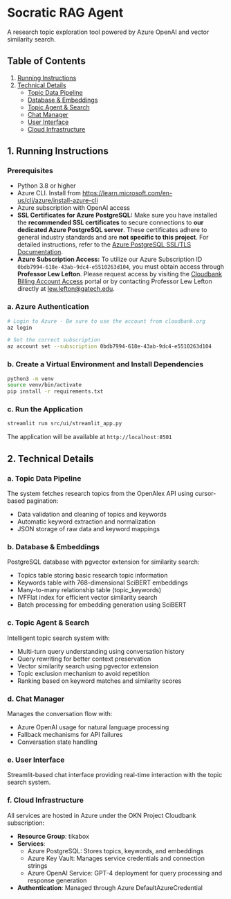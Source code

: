 # Socratic RAG Agent

A research topic exploration tool powered by Azure OpenAI and vector similarity search.

## Table of Contents
1. [Running Instructions](#running-instructions)
2. [Technical Details](#technical-details)
   - [Topic Data Pipeline](#a-topic-data-pipeline)
   - [Database & Embeddings](#b-database--embeddings)
   - [Topic Agent & Search](#c-topic-agent--search)
   - [Chat Manager](#d-chat-manager)
   - [User Interface](#e-user-interface)
   - [Cloud Infrastructure](#f-cloud-infrastructure)

## 1. Running Instructions

### Prerequisites
- Python 3.8 or higher
- Azure CLI.  Install from https://learn.microsoft.com/en-us/cli/azure/install-azure-cli
- Azure subscription with OpenAI access
- **SSL Certificates for Azure PostgreSQL:** Make sure you have installed the **recommended SSL certificates** to secure connections to **our dedicated Azure PostgreSQL server**. These certificates adhere to general industry standards and are **not specific to this project**. For detailed instructions, refer to the [Azure PostgreSQL SSL/TLS Documentation](https://learn.microsoft.com/en-us/azure/postgresql/flexible-server/concepts-networking-ssl-tls).
- **Azure Subscription Access:** To utilize our Azure Subscription ID `0bdb7994-618e-43ab-9dc4-e5510263d104`, you must obtain access through **Professor Lew Lefton**. Please request access by visiting the [Cloudbank Billing Account Access](https://www.cloudbank.org/billing-account-access) portal or by contacting Professor Lew Lefton directly at [lew.lefton@gatech.edu](mailto:lew.lefton@gatech.edu).

### a. Azure Authentication
```bash
# Login to Azure - Be sure to use the account from cloudbank.org
az login

# Set the correct subscription
az account set --subscription 0bdb7994-618e-43ab-9dc4-e5510263d104
```

### b. Create a Virtual Environment and Install Dependencies
```bash
python3 -m venv
source venv/bin/activate
pip install -r requirements.txt
```

### c. Run the Application
```bash
streamlit run src/ui/streamlit_app.py
```

The application will be available at `http://localhost:8501`

## 2. Technical Details

### a. Topic Data Pipeline
The system fetches research topics from the OpenAlex API using cursor-based pagination:
- Data validation and cleaning of topics and keywords
- Automatic keyword extraction and normalization
- JSON storage of raw data and keyword mappings

### b. Database & Embeddings
PostgreSQL database with pgvector extension for similarity search:
- Topics table storing basic research topic information
- Keywords table with 768-dimensional SciBERT embeddings
- Many-to-many relationship table (topic_keywords)
- IVFFlat index for efficient vector similarity search
- Batch processing for embedding generation using SciBERT

### c. Topic Agent & Search
Intelligent topic search system with:
- Multi-turn query understanding using conversation history
- Query rewriting for better context preservation
- Vector similarity search using pgvector extension
- Topic exclusion mechanism to avoid repetition
- Ranking based on keyword matches and similarity scores

### d. Chat Manager
Manages the conversation flow with:
- Azure OpenAI usage for natural language processing
- Fallback mechanisms for API failures
- Conversation state handling


### e. User Interface
Streamlit-based chat interface providing real-time interaction with the topic search system.

### f. Cloud Infrastructure
All services are hosted in Azure under the OKN Project Cloudbank subscription:
- **Resource Group**: tikabox
- **Services**:
  - Azure PostgreSQL: Stores topics, keywords, and embeddings
  - Azure Key Vault: Manages service credentials and connection strings
  - Azure OpenAI Service: GPT-4 deployment for query processing and response generation
- **Authentication**: Managed through Azure DefaultAzureCredential
